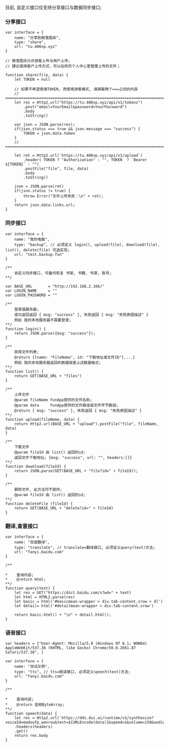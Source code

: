 目前, 自定义接口仅支持分享接口与数据同步接口;

### 分享接口
    var interface = {
        name: "分享到鲸落图床",
        type: "share",
        url: "tu.406np.xyz"
    }
    
    // 鲸落图床允许游客上传与用户上传;
    // 建议使用客户上传方式，可以在网页个人中心里管理上传的文件；
    
    function share(file, data) {
        let TOKEN = null

        // 如果不希望使用TOKEN, 而使用游客模式, 请屏蔽两个===之间的内容
        // ======================================================================================
        let res = Http2.url("https://tu.406np.xyz/api/v1/tokens")
            .post("email=YourEmail&password=YourPassword")
            .body
            .toString()

        var json = JSON.parse(res);
        if(json.status === true && json.message === "success") {
            TOKEN = json.data.token
        }
        // ======================================================================================
        
        let ret = Http2.url(`https://tu.406np.xyz/api/v1/upload`)
            .header( TOKEN ? "Authorization" : "", TOKEN  ? `Bearer ${TOKEN}` : "")
            .postFile("file", file, data)
            .body
            .toString()

        json = JSON.parse(ret)
        if(json.status != true) {
            throw Error("文件上传失败：\n" + ret);
        }
        return json.data.links.url;
    }
    


### 同步接口
    var interface = {
        name: "我的电脑",
        type: "backup", // 必须定义 login(), upload(file), download(file), list(), delete(file) 可选实现;
        url: "test.backup.fun"
    }

    /**
        自定义同步接口, 可备份恢复 书架, 书籍, 书源, 账号;
    **/

    var BASE_URL       = "http://192.168.2.166/"
    var LOGIN_NAME     = ""
    var LGOIN_PASSWORD = ""

    /**
        登录值服务器;
        成功返回返回 { msg: "success" }, 失败返回 { msg: "失败原因描述" }
        例如 我的本地服务器不需要登录;
    **/
    function login() {
        return JSON.parse({msg: "success"});
    }

    /**
        获得文件列表;
        @return {[name: "FileName", id: "下载地址或文件ID"]....}
        例如 我的本地服务器返回的数据就是上述数据格式;
    **/
    function list() {
        return GET(BASE_URL + "files")
    }

    /**
        上传文件
        @param fileName FunApp提供的文件名称;
        @param data     FunApp提供的文件路径或文件字节数组;
        @return { msg: "success" }, 失败返回 { msg: "失败原因描述" }
    **/
    function upload(fileName, data) {
        return Http2.url(BASE_URL + "upload").postFile("file", fileName, data)
    }

    /**
        下载文件
        @param fileId 由 list() 返回的id;
        返回文件下载地址; {msg: "success", url: "", headers:[]}
    **/
    function download(fileId) {
        return JSON.parse(GET(BASE_URL + "file?id=" + fileId));
    }

    /**
        删除文件, 此方法可不提供;
        @param fileId 由 list() 返回的id;
    **/
    function deleteFile (fileId) {
        return GET(BASE_URL + "delete?id=" + fileId)
    }



### 翻译,查意接口
    var interface = { 
        name: "百度翻译", 
        type: "translate", // translate=翻译接口, 必须定义query(text)方法; 
        url: "fanyi.baidu.com" 
    }
    
    /**
    
    *    查询内容;
    *    @return Html;
    **/ 
    function query(text) { 
        let res = GET("https://dict.baidu.com/s?wd=" + text)
        let html = HTML2.parse(res)
        let basic = html('#basicmean-wrapper > div.tab-content.srow > dl')    
        let detail= html('#detailmean-wrapper > div.tab-content.srow')
            
        return basic.html() + "\n" + detail.html();
    }





### 语音接口

    var headers = ["User-Agent: Mozilla/5.0 (Windows NT 6.1; WOW64) AppleWebKit/537.36 (KHTML, like Gecko) Chrome/50.0.2661.87 Safari/537.36", ]

    var interface = { 
        name: "测试示例", 
        type: "tts", // tts=朗读接口, 必须定义speech(text)方法; 
        url: "fanyi.baidu.com" 
    }
    
    /**
    
    *    查询内容;
    *    @return 音频ByteArray;
    **/ 
    function speech(data) { 
        let res = Http2.url(`https://dds.dui.ai/runtime/v1/synthesize?voiceId=madoufp_wenrou&text=${URLEncode(data)}&speed=1&volume=150&audioType=wav`)
        .headers(headers)
        .get()
        return res.body
    }